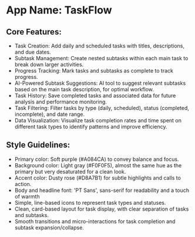# **App Name**: TaskFlow

## Core Features:

- Task Creation: Add daily and scheduled tasks with titles, descriptions, and due dates.
- Subtask Management: Create nested subtasks within each main task to break down larger activities.
- Progress Tracking: Mark tasks and subtasks as complete to track progress.
- AI-Powered Subtask Suggestions: AI tool to suggest relevant subtasks based on the main task description, for optimal workflow.
- Task History: Save completed tasks and associated data for future analysis and performance monitoring.
- Task Filtering: Filter tasks by type (daily, scheduled), status (completed, incomplete), and date range.
- Data Visualization: Visualize task completion rates and time spent on different task types to identify patterns and improve efficiency.

## Style Guidelines:

- Primary color: Soft purple (#A084CA) to convey balance and focus.
- Background color: Light gray (#F0F0F5), almost the same hue as the primary but very desaturated for a clean look.
- Accent color: Dusty rose (#D8A7B1) for subtle highlights and calls to action.
- Body and headline font: 'PT Sans', sans-serif for readability and a touch of warmth
- Simple, line-based icons to represent task types and statuses.
- Clean, card-based layout for task display, with clear separation of tasks and subtasks.
- Smooth transitions and micro-interactions for task completion and subtask expansion/collapse.